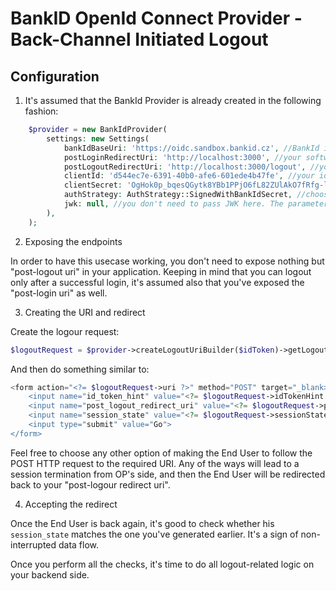 # BankID OpenId Connect Provider - Back-Channel Initiated Logout

## Configuration

1. It's assumed that the BankId Provider is already created in the following fashion:

```php
    $provider = new BankIdProvider(
        settings: new Settings(
            bankIdBaseUri: 'https://oidc.sandbox.bankid.cz', //BankId instance base URI
            postLoginRedirectUri: 'http://localhost:3000', //your software URI + post-login redirect path
            postLogoutRedirectUri: 'http://localhost:3000/logout', //your software + post-logout redirect path
            clientId: 'd544ec7e-6391-40b0-afe6-601ede4b47fe', //your id acquired from BankId dashboard
            clientSecret: 'OgHok0p_bqesQGytk8YBb1PPjO6fL82ZUlAkO7fRfg-l6KhNQCt1t1h097de-CNj1a1JCJMViAM9N8MLcIml2Q', //your secret also acquired from BankId dashboard
            authStrategy: AuthStrategy::SignedWithBankIdSecret, //choose exactly AuthStrategy::SignedWithBankIdSecret here
            jwk: null, //you don't need to pass JWK here. The parameter can be omitted
        ),
    );
```

2. Exposing the endpoints

In order to have this usecase working, you don't need to expose nothing but "post-logout uri" in your application. Keeping in mind that you can logout only after a successful login, it's assumed also that you've exposed the "post-login uri" as well.

3. Creating the URI and redirect

Create the logour request:
```php
$logoutRequest = $provider->createLogoutUriBuilder($idToken)->getLogoutRequest();
```

And then do something similar to:
```php
<form action="<?= $logoutRequest->uri ?>" method="POST" target="_blank>
    <input name="id_token_hint" value="<?= $logoutRequest->idTokenHint ?>"/>
    <input name="post_logout_redirect_uri" value="<?= $logoutRequest->postLogoutRedirectUri ?>" />
    <input name="session_state" value="<?= $logoutRequest->sessionState ?>" />
    <input type="submit" value="Go">
</form>
```

Feel free to choose any other option of making the End User to follow the POST HTTP request to the required URI. Any of the ways will lead to a session termination from OP's side, and then the End User will be redirected back to your "post-logour redirect uri".

4. Accepting the redirect

Once the End User is back again, it's good to check whether his `session_state` matches the one you've generated earlier. It's a sign of non-interrupted data flow.

Once you perform all the checks, it's time to do all logout-related logic on your backend side.